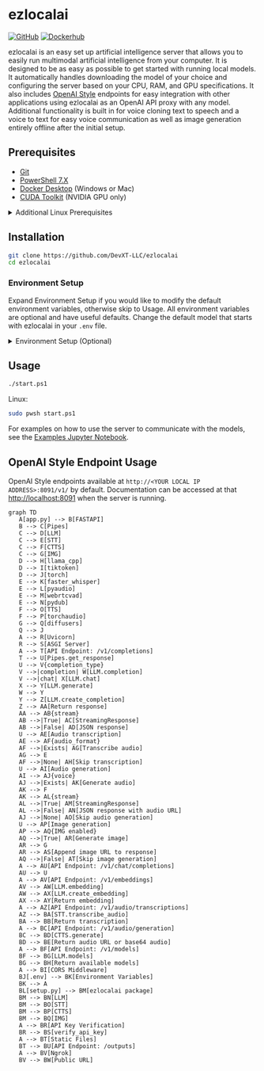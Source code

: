 # ezlocalai

[![GitHub](https://img.shields.io/badge/GitHub-Local%20LLM-blue?logo=github&style=plastic)](https://github.com/DevXT-LLC/ezlocalai) [![Dockerhub](https://img.shields.io/badge/Docker-ezlocalai-blue?logo=docker&style=plastic)](https://hub.docker.com/r/joshxt/ezlocalai)

ezlocalai is an easy set up artificial intelligence server that allows you to easily run multimodal artificial intelligence from your computer. It is designed to be as easy as possible to get started with running local models. It automatically handles downloading the model of your choice and configuring the server based on your CPU, RAM, and GPU specifications. It also includes [OpenAI Style](https://pypi.org/project/openai/) endpoints for easy integration with other applications using ezlocalai as an OpenAI API proxy with any model. Additional functionality is built in for voice cloning text to speech and a voice to text for easy voice communication as well as image generation entirely offline after the initial setup.

## Prerequisites

- [Git](https://git-scm.com/downloads)
- [PowerShell 7.X](https://learn.microsoft.com/en-us/powershell/scripting/install/installing-powershell?view=powershell-7.4)
- [Docker Desktop](https://docs.docker.com/docker-for-windows/install/) (Windows or Mac)
- [CUDA Toolkit](https://developer.nvidia.com/cuda-downloads) (NVIDIA GPU only)

<details>
  <summary>Additional Linux Prerequisites</summary>

- [Docker](https://docs.docker.com/get-docker/)
- [Docker Compose](https://docs.docker.com/compose/install/)
- [NVIDIA Container Toolkit](https://docs.nvidia.com/datacenter/cloud-native/container-toolkit/latest/install-guide.html) (NVIDIA GPU only)

</details>

## Installation

```bash
git clone https://github.com/DevXT-LLC/ezlocalai
cd ezlocalai
```

### Environment Setup

Expand Environment Setup if you would like to modify the default environment variables, otherwise skip to Usage. All environment variables are optional and have useful defaults. Change the default model that starts with ezlocalai in your `.env` file.

<details>
  <summary>Environment Setup (Optional)</summary>

None of the values need modified in order to run the server. If you are using an NVIDIA GPU, I would recommend setting the `GPU_LAYERS` and `MAIN_GPU` environment variables. If you plan to expose the server to the internet, I would recommend setting the `EZLOCALAI_API_KEY` environment variable for security. `THREADS` is set to your CPU thread count minus 2 by default, if this causes significant performance issues, consider setting the `THREADS` environment variable manually to a lower number.

Modify the `.env` file to your desired settings. Assumptions will be made on all of these values if you choose to accept the defaults.

Replace the environment variables with your desired settings. Assumptions will be made on all of these values if you choose to accept the defaults.

- `EZLOCALAI_URL` - The URL to use for the server. Default is `http://localhost:8091`.
- `EZLOCALAI_API_KEY` - The API key to use for the server. If not set, the server will not require an API key when accepting requests.
- `NGROK_TOKEN` - The ngrok token to use for the server. If not set, ngrok will not be used. Using ngrok will allow you to expose your ezlocalai server to the public with as simple as an API key. [Get your free NGROK_TOKEN here.](https://dashboard.ngrok.com/get-started/your-authtoken)
- `DEFAULT_MODEL` - The default model to use when no model is specified. Default is `phi-2-dpo`.
- `LLM_MAX_TOKENS` - The maximum number of tokens to use for the language model. If set to `0`, it will automatically use the max tokens for the model. Default is `0`.
- `WHISPER_MODEL` - The model to use for speech-to-text. Default is `base.en`.
- `AUTO_UPDATE` - Whether or not to automatically update ezlocalai. Default is `true`.
- `THREADS` - The number of CPU threads ezlocalai is allowed to use. Default is 4.
- `GPU_LAYERS` (Only applicable to NVIDIA GPU) - The number of layers to use on the GPU. Default is `0`. Your `GPU_LAYERS` will automatically determine a number of layers to use based on your GPU's memory if it is set to `-1` and you have an NVIDIA GPU. If it is set to `-2`, it will use the maximum number of layers requested by the model.
- `MAIN_GPU` (Only applicable to NVIDIA GPU) - The GPU to use for the language model. Default is `0`.
- `IMG_ENABLED` - If set to true, models will choose to generate images when they want to based on the user input. **This is only available on GPU.** Default is `false`.
- `SD_MODEL` - The stable diffusion model to use. Default is `stabilityai/sdxl-turbo`.

</details>

## Usage

```bash
./start.ps1
```

Linux:

```bash
sudo pwsh start.ps1
```

For examples on how to use the server to communicate with the models, see the [Examples Jupyter Notebook](tests/tests.ipynb).

## OpenAI Style Endpoint Usage

OpenAI Style endpoints available at `http://<YOUR LOCAL IP ADDRESS>:8091/v1/` by default. Documentation can be accessed at that <http://localhost:8091> when the server is running.

```mermaid
graph TD
   A[app.py] --> B[FASTAPI]
   B --> C[Pipes]
   C --> D[LLM]
   C --> E[STT]
   C --> F[CTTS]
   C --> G[IMG]
   D --> H[llama_cpp]
   D --> I[tiktoken]
   D --> J[torch]
   E --> K[faster_whisper]
   E --> L[pyaudio]
   E --> M[webrtcvad]
   E --> N[pydub]
   F --> O[TTS]
   F --> P[torchaudio]
   G --> Q[diffusers]
   Q --> J
   A --> R[Uvicorn]
   R --> S[ASGI Server]
   A --> T[API Endpoint: /v1/completions]
   T --> U[Pipes.get_response]
   U --> V{completion_type}
   V -->|completion| W[LLM.completion]
   V -->|chat| X[LLM.chat]
   X --> Y[LLM.generate]
   W --> Y
   Y --> Z[LLM.create_completion]
   Z --> AA[Return response]
   AA --> AB{stream}
   AB -->|True| AC[StreamingResponse]
   AB -->|False| AD[JSON response]
   U --> AE[Audio transcription]
   AE --> AF{audio_format}
   AF -->|Exists| AG[Transcribe audio]
   AG --> E
   AF -->|None| AH[Skip transcription]
   U --> AI[Audio generation]
   AI --> AJ{voice}
   AJ -->|Exists| AK[Generate audio]
   AK --> F
   AK --> AL{stream}
   AL -->|True| AM[StreamingResponse]
   AL -->|False| AN[JSON response with audio URL]
   AJ -->|None| AO[Skip audio generation]
   U --> AP[Image generation]
   AP --> AQ{IMG enabled}
   AQ -->|True| AR[Generate image]
   AR --> G
   AR --> AS[Append image URL to response]
   AQ -->|False| AT[Skip image generation]
   A --> AU[API Endpoint: /v1/chat/completions]
   AU --> U
   A --> AV[API Endpoint: /v1/embeddings]
   AV --> AW[LLM.embedding]
   AW --> AX[LLM.create_embedding]
   AX --> AY[Return embedding]
   A --> AZ[API Endpoint: /v1/audio/transcriptions]
   AZ --> BA[STT.transcribe_audio]
   BA --> BB[Return transcription]
   A --> BC[API Endpoint: /v1/audio/generation]
   BC --> BD[CTTS.generate]
   BD --> BE[Return audio URL or base64 audio]
   A --> BF[API Endpoint: /v1/models]
   BF --> BG[LLM.models]
   BG --> BH[Return available models]
   A --> BI[CORS Middleware]
   BJ[.env] --> BK[Environment Variables]
   BK --> A
   BL[setup.py] --> BM[ezlocalai package]
   BM --> BN[LLM]
   BM --> BO[STT]
   BM --> BP[CTTS]
   BM --> BQ[IMG]
   A --> BR[API Key Verification]
   BR --> BS[verify_api_key]
   A --> BT[Static Files]
   BT --> BU[API Endpoint: /outputs]
   A --> BV[Ngrok]
   BV --> BW[Public URL]
```
